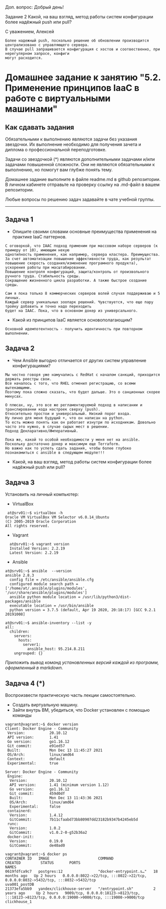 Доп. вопрос:
Добрый день!

Задание 2
Какой, на ваш взгляд, метод работы систем конфигурации более надёжный push или pull?

С уважением,
Алексей

```buildoutcfg
Более надежный push, посколько решение об обновлении производится централизовано с управляющего сервера. 
В случае pull запрашивается конфигурация с хостов и соотвественно, при нерегулярном запросе, конфиги
могут расходится.
```
# Домашнее задание к занятию "5.2. Применение принципов IaaC в работе с виртуальными машинами"

## Как сдавать задания

Обязательными к выполнению являются задачи без указания звездочки. Их выполнение необходимо для получения зачета и диплома о профессиональной переподготовке.

Задачи со звездочкой (*) являются дополнительными задачами и/или задачами повышенной сложности. Они не являются обязательными к выполнению, но помогут вам глубже понять тему.

Домашнее задание выполните в файле readme.md в github репозитории. В личном кабинете отправьте на проверку ссылку на .md-файл в вашем репозитории.

Любые вопросы по решению задач задавайте в чате учебной группы.

---

## Задача 1

- Опишите своими словами основные преимущества применения на практике IaaC паттернов.
```buildoutcfg
С оговоркой, что IAAC подход применим при массовом наборе серверов (к примеру от 10), имеющим некую 
однотипность применения, как например, сервера кластера. Преимущества. 
За счет автоматизации повышение эффективности труда, как результат повышение скорость создания/изменение програмного продукта), 
ускорения работы при масштабировании.
Повышение контроля конфигураций, защита/контроль от произвольного ручного труда. Стабильность среды.
Сокращение жизненного цикла разработки. А также быстрое создание среды.

Сам я пока только 8 коммерческих серверов волей случая поддерживаю и 5 личных. 
Каждый сервер уникальных зоопарк решений. Чувствуется, что еще пару тройку добавить и точно надо переходить
будет на IAAC. Пока, что в основном докер из универсального.
```
- Какой из принципов IaaC является основополагающим?
```buildoutcfg
Основной идемпотентность - получить идентичность при повторном выполнении.
```
## Задача 2

- Чем Ansible выгодно отличается от других систем управление конфигурациями?
```buildoutcfg
Мы честно говоря уже намучались с RedHat с началом санкций, приходится держать реестры свои. 
Все началось с того, что RHEL отменил регистрацию, со всеми вытекающими. 
Поэтому пока сложно сказать, что будет дальше. Это о санционных скорее минусах.

О плюсах, ну, это все же регламентируемой подход в написании и транслированни кода настроек сверху (push).
Относительно простои и универсальный. Низкий порог входа.
Ну лично для меня будущий +, что он написан на python. 
То есть можно понять как он работает изнутри по исходникам. Довольно часто это нужно, в случае сырых мест в решении.
Подход Декларативно/Императивный.

Пока же, какой то особой необходимости у меня нет на ansible. Поскольку достаточно докер и максимум еще Terraform.
Но важно как то успеть сдать задания, чтобы более глубоко познакомиться с ansible в следующем модуле!!!
```
- Какой, на ваш взгляд, метод работы систем конфигурации более надёжный push или pull?

## Задача 3

Установить на личный компьютер:

- VirtualBox
```buildoutcfg
 at@srv01:~$ virtualbox -h
Oracle VM VirtualBox VM Selector v6.0.14_Ubuntu
(C) 2005-2019 Oracle Corporation
All rights reserved.
```

- Vagrant
```buildoutcfg
  at@srv01:~$ vagrant version
  Installed Version: 2.2.19
  Latest Version: 2.2.19
```   
- Ansible
```buildoutcfg
at@srv01:~$ ansible  --version  
ansible 2.8.3
  config file = /etc/ansible/ansible.cfg
  configured module search path = ['/home/at/.ansible/plugins/modules', '/usr/share/ansible/plugins/modules']
  ansible python module location = /usr/lib/python3/dist-packages/ansible
  executable location = /usr/bin/ansible
  python version = 3.7.5 (default, Apr 19 2020, 20:18:17) [GCC 9.2.1 20191008]

at@srv01:~$ ansible-inventory --list -y
all:
  children:
    servers:
      hosts:
        server1:
          ansible_host: 95.214.8.211
    ungrouped: {}
```
*Приложить вывод команд установленных версий каждой из программ, оформленный в markdown.*

## Задача 4 (*)

Воспроизвести практическую часть лекции самостоятельно.

- Создать виртуальную машину.
- Зайти внутрь ВМ, убедиться, что Docker установлен с помощью команды
```
vagrant@vagrant:~$ docker version
Client: Docker Engine - Community
 Version:           20.10.12
 API version:       1.41
 Go version:        go1.16.12
 Git commit:        e91ed57
 Built:             Mon Dec 13 11:45:27 2021
 OS/Arch:           linux/amd64
 Context:           default
 Experimental:      true

Server: Docker Engine - Community
 Engine:
  Version:          20.10.12
  API version:      1.41 (minimum version 1.12)
  Go version:       go1.16.12
  Git commit:       459d0df
  Built:            Mon Dec 13 11:43:36 2021
  OS/Arch:          linux/amd64
  Experimental:     false
 containerd:
  Version:          1.4.12
  GitCommit:        7b11cfaabd73bb80907dd23182b9347b4245eb5d
 runc:
  Version:          1.0.2
  GitCommit:        v1.0.2-0-g52b36a2
 docker-init:
  Version:          0.19.0
  GitCommit:        de40ad0
  
vagrant@vagrant:~$ docker ps
CONTAINER ID   IMAGE                      COMMAND                  CREATED         STATUS       PORTS                                                                                                NAMES
0619fdfca9c7   postgres:12                "docker-entrypoint.s…"   18 months ago   Up 2 hours   0.0.0.0:8022->22/tcp, :::8022->22/tcp, 0.0.0.0:8032->5432/tcp, :::8032->5432/tcp                     uva001_postDB
21373efa5bb9   yandex/clickhouse-server   "/entrypoint.sh"         2 years ago     Up 2 hours   9009/tcp, 0.0.0.0:18123->8123/tcp, :::18123->8123/tcp, 0.0.0.0:19000->9000/tcp, :::19000->9000/tcp   clickhouse_1
```